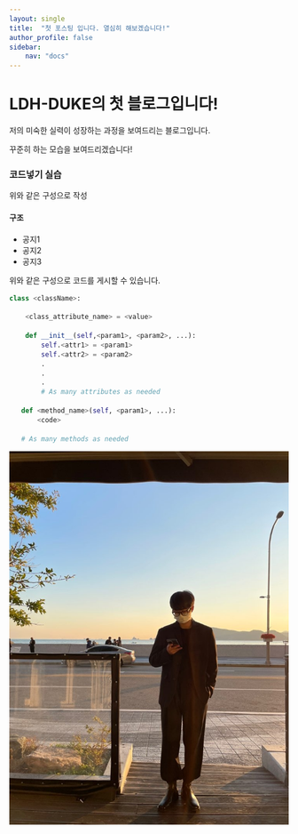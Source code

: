 ```yaml
---
layout: single
title:  "첫 포스팅 입니다. 열심히 해보겠습니다!"
author_profile: false
sidebar:
    nav: "docs"
---
```



# LDH-DUKE의 첫 블로그입니다!


저의 미숙한 실력이 성장하는 과정을 보여드리는 블로그입니다.

꾸준히 하는 모습을 보여드리겠습니다!


### 코드넣기 실습

위와 같은 구성으로 작성

<div class="notice--success">
<h4>구조</h4>
<ul>
    <li>공지1</li>
    <li>공지2</li>
    <li>공지3</li>
</ul>
</div>
위와 같은 구성으로 코드를 게시할 수 있습니다.




```python
class <className>:

    <class_attribute_name> = <value>

    def __init__(self,<param1>, <param2>, ...):
        self.<attr1> = <param1>
        self.<attr2> = <param2>
        .
        .
        .
        # As many attributes as needed
    
   def <method_name>(self, <param1>, ...):
       <code>
       
   # As many methods as needed
```


![myimages](../images/2021-11-17-start/myimages.png)
